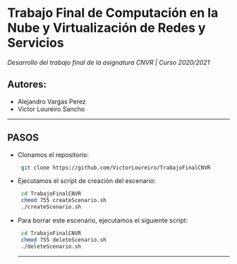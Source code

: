 # Trabajo Final de Computación en la Nube y Virtualización de Redes y Servicios
*Desarrollo del trabajo final de la asignatura CNVR | Curso 2020/2021*
## Autores: 
- Alejandro Vargas Perez
- Victor Loureiro Sancho
------------

## PASOS
- Clonamos el repositorio:
	 ```sh
	  git clone https://github.com/VictorLoureiro/TrabajoFinalCNVR
	```
- Ejecutamos el script de creación del escenario:
	 ```sh
	  cd TrabajoFinalCNVR
	  chmod 755 createScenario.sh
	  ./createScenario.sh
	```
- Para borrar este escenario, ejecutamos el siguiente script:
	 ```sh
	  cd TrabajoFinalCNVR
	  chmod 755 deleteScenario.sh
	  ./deleteScenario.sh
	```

  ------------
